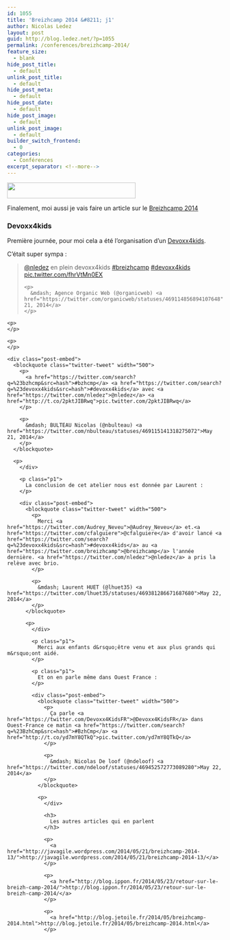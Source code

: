 ```yaml
---
id: 1055
title: 'Breizhcamp 2014 &#8211; j1'
author: Nicolas Ledez
layout: post
guid: http://blog.ledez.net/?p=1055
permalink: /conferences/breizhcamp-2014/
feature_size:
  - blank
hide_post_title:
  - default
unlink_post_title:
  - default
hide_post_meta:
  - default
hide_post_date:
  - default
hide_post_image:
  - default
unlink_post_image:
  - default
builder_switch_frontend:
  - 0
categories:
  - Conférences
excerpt_separator: <!--more-->
---
```

[<img class="alignnone wp-image-1069 size-medium" src="2014/05/breizhcamp_banniere_486x60-300x37.png" alt="" width="300" height="37" srcset="http://blog.ledez.net/wp-content/uploads/2014/05/breizhcamp_banniere_486x60-300x37.png 300w, http://blog.ledez.net/wp-content/uploads/2014/05/breizhcamp_banniere_486x60.png 486w" sizes="(max-width: 300px) 100vw, 300px" />][1]

Finalement, moi aussi je vais faire un article sur le [Breizhcamp 2014][2]

<!--more-->

### Devoxx4kids

Première journée, pour moi cela a été l&rsquo;organisation d&rsquo;un [Devoxx4kids][3].

C&rsquo;était super sympa :



<div class="post-embed">
  <blockquote class="twitter-tweet" width="500">
    <p>
      <a href="https://twitter.com/nledez">@nledez</a> en plein devoxx4kids <a href="https://twitter.com/search?q=%23breizhcamp&src=hash">#breizhcamp</a> <a href="https://twitter.com/search?q=%23devoxx4kids&src=hash">#devoxx4kids</a> <a href="http://t.co/fhrVtMn0EX">pic.twitter.com/fhrVtMn0EX</a>
    </p>
    
    <p>
      &mdash; Agence Organic Web (@organicweb) <a href="https://twitter.com/organicweb/statuses/469114856894107648">May 21, 2014</a>
    </p>
  </blockquote>
  
  <p>
    </div> 
    
    <p>
    </p>
    
    <p>
    </p>
    
    <div class="post-embed">
      <blockquote class="twitter-tweet" width="500">
        <p>
          <a href="https://twitter.com/search?q=%23bzhcmp&src=hash">#bzhcmp</a> <a href="https://twitter.com/search?q=%23devoxx4kids&src=hash">#devoxx4kids</a> avec <a href="https://twitter.com/nledez">@nledez</a> <a href="http://t.co/2pktJIBRwq">pic.twitter.com/2pktJIBRwq</a>
        </p>
        
        <p>
          &mdash; BULTEAU Nicolas (@nbulteau) <a href="https://twitter.com/nbulteau/statuses/469115141318275072">May 21, 2014</a>
        </p>
      </blockquote>
      
      <p>
        </div> 
        
        <p class="p1">
          La conclusion de cet atelier nous est donnée par Laurent :
        </p>
        
        <div class="post-embed">
          <blockquote class="twitter-tweet" width="500">
            <p>
              Merci <a href="https://twitter.com/Audrey_Neveu">@Audrey_Neveu</a> et.<a href="https://twitter.com/cfalguiere">@cfalguiere</a> d'avoir lancé <a href="https://twitter.com/search?q=%23devoxx4kids&src=hash">#devoxx4kids</a> au <a href="https://twitter.com/breizhcamp">@breizhcamp</a> l'année dernière. <a href="https://twitter.com/nledez">@nledez</a> a pris la relève avec brio.
            </p>
            
            <p>
              &mdash; Laurent HUET (@lhuet35) <a href="https://twitter.com/lhuet35/statuses/469381286671687680">May 22, 2014</a>
            </p>
          </blockquote>
          
          <p>
            </div> 
            
            <p class="p1">
              Merci aux enfants d&rsquo;être venu et aux plus grands qui m&rsquo;ont aidé.
            </p>
            
            <p class="p1">
              Et on en parle même dans Ouest France :
            </p>
            
            <div class="post-embed">
              <blockquote class="twitter-tweet" width="500">
                <p>
                  Ça parle <a href="https://twitter.com/Devoxx4KidsFR">@Devoxx4KidsFR</a> dans Ouest-France ce matin <a href="https://twitter.com/search?q=%23BzhCmp&src=hash">#BzhCmp</a> <a href="http://t.co/yd7mY8QTkQ">pic.twitter.com/yd7mY8QTkQ</a>
                </p>
                
                <p>
                  &mdash; Nicolas De loof (@ndeloof) <a href="https://twitter.com/ndeloof/statuses/469452572773089280">May 22, 2014</a>
                </p>
              </blockquote>
              
              <p>
                </div> 
                
                <h3>
                  Les autres articles qui en parlent
                </h3>
                
                <p>
                  <a href="http://javagile.wordpress.com/2014/05/21/breizhcamp-2014-13/">http://javagile.wordpress.com/2014/05/21/breizhcamp-2014-13/</a>
                </p>
                
                <p>
                  <a href="http://blog.ippon.fr/2014/05/23/retour-sur-le-breizh-camp-2014/">http://blog.ippon.fr/2014/05/23/retour-sur-le-breizh-camp-2014/</a>
                </p>
                
                <p>
                  <a href="http://blog.jetoile.fr/2014/05/breizhcamp-2014.html">http://blog.jetoile.fr/2014/05/breizhcamp-2014.html</a>
                </p>

 [1]: http://blog.ledez.net/wp-content/uploads/2014/05/breizhcamp_banniere_486x60.png
 [2]: http://www.breizhcamp.org/ "Breizhcamp 2014"
 [3]: http://www.devoxx4kids.org/ "Devoxx4kids"
